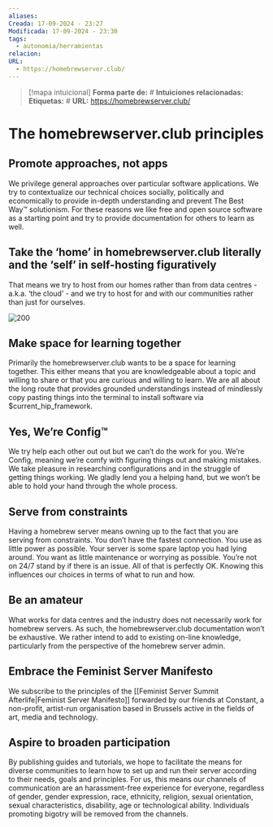 ```yaml
---
aliases: 
Creada: 17-09-2024 - 23:27
Modificada: 17-09-2024 - 23:30
tags:
  - autonomia/herramientas
relacion: 
URL:
  - https://homebrewserver.club/
---
```


> [!mapa intuicional]
> **Forma parte de:** #
> **Intuiciones relacionadas:** 
> **Etiquetas:** #
> **URL:** https://homebrewserver.club/

# The homebrewserver.club principles

## Promote approaches, not apps

We privilege general approaches over particular software applications. We try to contextualize our technical choices socially, politically and economically to provide in-depth understanding and prevent The Best Way™ solutionism. For these reasons we like free and open source software as a starting point and try to provide documentation for others to learn as well.

## Take the ‘home’ in homebrewserver.club literally and the ‘self’ in self-hosting figuratively

That means we try to host from our homes rather than from data centres - a.k.a. ‘the cloud’ - and we try to host for and with our communities rather than just for ourselves.

![200](https://homebrewserver.club/images/homebrewserver.svg)

## Make space for learning together

Primarily the homebrewserver.club wants to be a space for learning together. This either means that you are knowledgeable about a topic and willing to share or that you are curious and willing to learn. We are all about the long route that provides grounded understandings instead of mindlessly copy pasting things into the terminal to install software via $current_hip_framework.

## Yes, We’re Config™

We try help each other out out but we can’t do the work for you. We’re Config, meaning we’re comfy with figuring things out and making mistakes. We take pleasure in researching configurations and in the struggle of getting things working. We gladly lend you a helping hand, but we won’t be able to hold your hand through the whole process.

## Serve from constraints

Having a homebrew server means owning up to the fact that you are serving from constraints. You don’t have the fastest connection. You use as little power as possible. Your server is some spare laptop you had lying around. You want as little maintenance or worrying as possible. You’re not on 24/7 stand by if there is an issue. All of that is perfectly OK. Knowing this influences our choices in terms of what to run and how.

## Be an amateur

What works for data centres and the industry does not necessarily work for homebrew servers. As such, the homebrewserver.club documentation won’t be exhaustive. We rather intend to add to existing on-line knowledge, particularly from the perspective of the homebrew server admin.

## Embrace the Feminist Server Manifesto

We subscribe to the principles of the [[Feminist Server Summit Afterlife|Feminist Server Manifesto]] forwarded by our friends at Constant, a non-profit, artist-run organisation based in Brussels active in the fields of art, media and technology.

## Aspire to broaden participation

By publishing guides and tutorials, we hope to facilitate the means for diverse communities to learn how to set up and run their server according to their needs, goals and principles. For us, this means our channels of communication are an harassment-free experience for everyone, regardless of gender, gender expression, race, ethnicity, religion, sexual orientation, sexual characteristics, disability, age or technological ability. Individuals promoting bigotry will be removed from the channels.